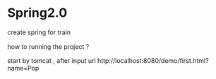 # Spring2.0
create spring for train

how to running the project？

start by tomcat , after input url http://localhost:8080/demo/first.html?name=Pop
